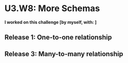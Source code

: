# U3.W8: More Schemas

#### I worked on this challenge [by myself, with: ]

## Release 1: One-to-one relationship
<!-- Put your screen shot for the one-to-one relationship here.  -->

## Release 3: Many-to-many relationship
<!-- Put your screen shot for the many-to-many relationship here.  -->